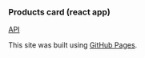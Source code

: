 ### Products card (react app)

[API](https://dummyjson.com/products)

This site was built using [GitHub Pages](https://tatianawansiedler.github.io/useEffect_hook_react/).
